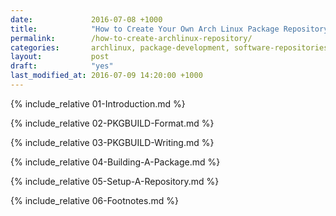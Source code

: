 ```yaml
---
date:             2016-07-08 +1000
title:            "How to Create Your Own Arch Linux Package Repository, For Free"
permalink:        /how-to-create-archlinux-repository/
categories:       archlinux, package-development, software-repositories
layout:           post
draft:            "yes"
last_modified_at: 2016-07-09 14:20:00 +1000
---
```


{% include_relative 01-Introduction.md %}

{% include_relative 02-PKGBUILD-Format.md %}

{% include_relative 03-PKGBUILD-Writing.md %}

{% include_relative 04-Building-A-Package.md %}

{% include_relative 05-Setup-A-Repository.md %}

{% include_relative 06-Footnotes.md %}
